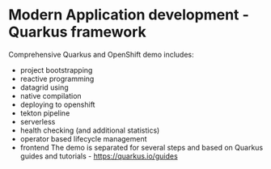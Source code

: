 # Modern Application development - Quarkus framework
Comprehensive Quarkus and OpenShift demo includes:
- project bootstrapping
- reactive programming
- datagrid using
- native compilation
- deploying to openshift
- tekton pipeline
- serverless
- health checking (and additional statistics)
- operator based lifecycle management
- frontend
The demo is separated for several steps and based on Quarkus guides and tutorials - https://quarkus.io/guides
